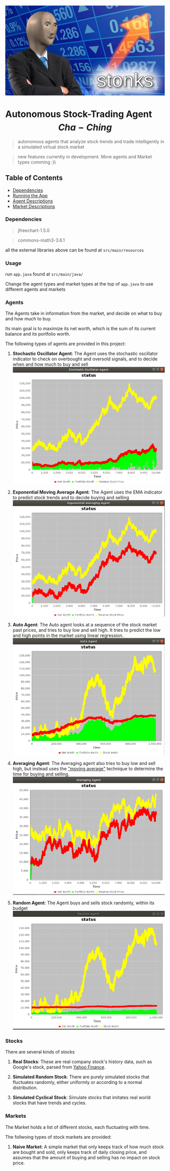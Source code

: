 ![stonks](assets/stonks.jpg)

# Autonomous Stock-Trading Agent $$ Cha-Ching $$
> autonomous agents that analyze stock trends and trade intelligently in a simulated virtual stock market 

> new features currently in development. More agents and Market types comming :))

## Table of Contents
- [Dependencies](#dependencies)
- [Running the App](#usage)
- [Agent Descriptions](#agents)
- [Market Descriptions](#markets)

### Dependencies
> jfreechart-1.5.0

> commons-math3-3.6.1

all the external libraries above can be found at `src/main/resources`


### Usage
run `app.java` found at `src/main/java/`

Change the agent types and market types at the top of `app.java` to use different agents and markets

### Agents
The Agents take in information from the market, and decide on what to buy and how much to buy. 

Its main goal is to maximize its net worth, which is the sum of its current balance and its portfolio worth. 

The following types of agents are provided in this project: 

1. **Stochastic Oscillator Agent**:
The Agent uses the stochastic oscillator indicator to check on overbought and oversold signals, and to decide when and how much to buy and sell
![Stochastic Agent](assets/soAgent.png)

2. **Exponential Moving Average Agent**:
The Agent uses the EMA indicator to predict stock trends and to decide buying and selling
![Exponential Moving Average Agent](assets/emaAgent.png)

3. **Auto Agent**:
The Auto agent looks at a sequence of the stock market past prices, and tries to buy low and sell high.
It tries to predict the low and high points in the market using linear regression.
![Auto Agent](assets/autoAgent.png)

4.  **Averaging Agent**:
The Averaging agent also tries to buy low and sell high, but instead uses the ["moving average"](https://www.investopedia.com/articles/active-trading/052014/how-use-moving-average-buy-stocks.asp) technique to determine the time for buying and selling.
![Averaging Agent](assets/averagingAgent.png)

5. **Random Agent**: 
The Agent buys and sells stock randomly, within its budget
![Random Agent](assets/randomAgent.png)

### Stocks 
There are several kinds of stocks 

1. **Real Stocks**:
These are real company stock's history data, such as Google's stock, parsed from [Yahoo Finance](https://finance.yahoo.com/). 

2. **Simulated Random Stock**:
There are purely simulated stocks that fluctuates randomly, either uniformly or according to a normal distribution.

3. **Simulated Cyclical Stock**:
Simulate stocks that imitates real world stocks that have trends and cycles. 

### Markets
The Market holds a list of different stocks, each fluctuating with time. 

The follwoing types of stock markets are provided:

1. **Naive Market**:
A simple market that only keeps track of how much stock are bought and sold, only keeps track of daily closing price, and assumes that the amount of buying and selling has no impact on stock price.
